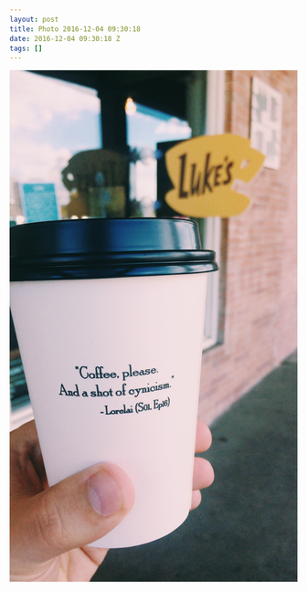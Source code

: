 ```yaml
---
layout: post
title: Photo 2016-12-04 09:30:18
date: 2016-12-04 09:30:18 Z
tags: []
---
```

![](/media/2016/12/154024445326.jpg)
